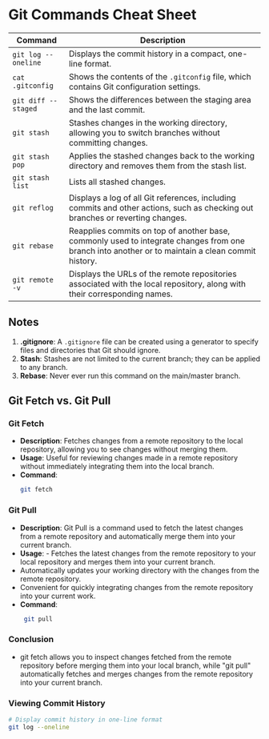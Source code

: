 # Git Commands Cheat Sheet

| Command                   | Description                                                       |
|---------------------------|-------------------------------------------------------------------|
| `git log --oneline`       | Displays the commit history in a compact, one-line format.        |
| `cat .gitconfig`          | Shows the contents of the `.gitconfig` file, which contains Git configuration settings. |
| `git diff --staged`       | Shows the differences between the staging area and the last commit. |
| `git stash`               | Stashes changes in the working directory, allowing you to switch branches without committing changes. |
| `git stash pop`           | Applies the stashed changes back to the working directory and removes them from the stash list. |
| `git stash list`          | Lists all stashed changes.                                        |
| `git reflog`              | Displays a log of all Git references, including commits and other actions, such as checking out branches or reverting changes. |
| `git rebase`              | Reapplies commits on top of another base, commonly used to integrate changes from one branch into another or to maintain a clean commit history. |
| `git remote -v`           | Displays the URLs of the remote repositories associated with the local repository, along with their corresponding names. |


## Notes
1. **.gitignore**: A `.gitignore` file can be created using a generator to specify files and directories that Git should ignore.
2. **Stash**: Stashes are not limited to the current branch; they can be applied to any branch.
3. **Rebase**: Never ever run this command on the main/master branch.


## Git Fetch vs. Git Pull

### Git Fetch
- **Description**: Fetches changes from a remote repository to the local repository, allowing you to see changes without merging them.
- **Usage**: Useful for reviewing changes made in a remote repository without immediately integrating them into the local branch.
- **Command**:
  ```bash
  git fetch

### Git Pull
- **Description**: Git Pull is a command used to fetch the latest changes from a remote repository and automatically merge them into your current branch.
- **Usage**: - Fetches the latest changes from the remote repository to your local repository and merges them into your current branch.
- Automatically updates your working directory with the changes from the remote repository.
- Convenient for quickly integrating changes from the remote repository into your current work.
- **Command**:
  ```bash
   git pull

### Conclusion
- git fetch allows you to inspect changes fetched from the remote repository before merging them into your local branch, while "git pull" automatically fetches and merges changes from the remote repository into your current branch.
  
### Viewing Commit History

```bash
# Display commit history in one-line format
git log --oneline
